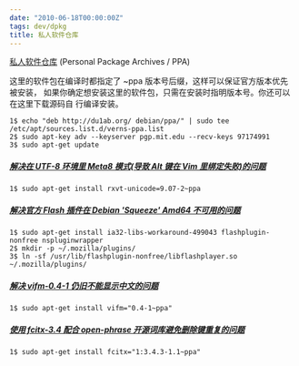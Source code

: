 ```yaml
---
date: "2010-06-18T00:00:00Z"
tags: dev/dpkg
title: 私人软件仓库
---
```


[私人软件仓库](https://blog.du1ab.org/debian/) (Personal Package Archives / PPA)

这里的软件包在编译时都指定了 ~ppa 版本号后缀，这样可以保证官方版本优先被安装，
如果你确定想安装这里的软件包，只需在安装时指明版本号。你还可以在这里下载源码自
行编译安装。

    1$ echo "deb http://du1ab.org/ debian/ppa/" | sudo tee /etc/apt/sources.list.d/verns-ppa.list
    2$ sudo apt-key adv --keyserver pgp.mit.edu --recv-keys 97174991
    3$ sudo apt-get update

##### [解决在 UTF-8 环境里 Meta8 模式(导致 Alt 键在 Vim 里绑定失败)的问题][1]
    1$ sudo apt-get install rxvt-unicode=9.07-2~ppa

##### [解决官方 Flash 插件在 Debian 'Squeeze' Amd64 不可用的问题][2]
    1$ sudo apt-get install ia32-libs-workaround-499043 flashplugin-nonfree nspluginwrapper
    2$ mkdir -p ~/.mozilla/plugins/
    3$ ln -sf /usr/lib/flashplugin-nonfree/libflashplayer.so ~/.mozilla/plugins/

##### [解决 vifm-0.4-1 仍旧不能显示中文的问题][3]
    1$ sudo apt-get install vifm="0.4-1~ppa"

##### [使用 fcitx-3.4 配合 open-phrase 开源词库避免删除键重复的问题][4]
    1$ sudo apt-get install fcitx="1:3.4.3-1.1~ppa"

[1]: http://hi.baidu.com/cs_peanuts/blog/item/3cee4ff0c0cd4a19b17ec5f3.html
[2]: http://wiki.debian.org/FlashPlayer
[3]: https://du1ab.org/2009/vifm-0.4-1-仍旧不能显示中文的问题
[4]: http://hi.baidu.com/motioo/blog/item/37832a8d3f205819b31bba80.html

